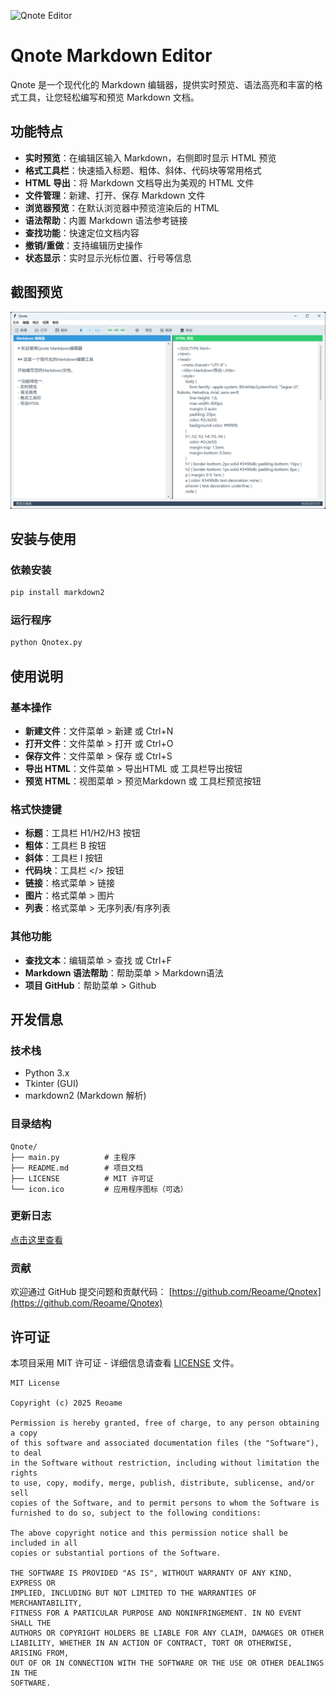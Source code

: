 ![Qnote Editor](icon.ico)

# Qnote Markdown Editor

Qnote 是一个现代化的 Markdown 编辑器，提供实时预览、语法高亮和丰富的格式工具，让您轻松编写和预览 Markdown 文档。

## 功能特点

- **实时预览**：在编辑区输入 Markdown，右侧即时显示 HTML 预览
- **格式工具栏**：快速插入标题、粗体、斜体、代码块等常用格式
- **HTML 导出**：将 Markdown 文档导出为美观的 HTML 文件
- **文件管理**：新建、打开、保存 Markdown 文件
- **浏览器预览**：在默认浏览器中预览渲染后的 HTML
- **语法帮助**：内置 Markdown 语法参考链接
- **查找功能**：快速定位文档内容
- **撤销/重做**：支持编辑历史操作
- **状态显示**：实时显示光标位置、行号等信息

## 截图预览

![Qnote Editor](editor.png)

## 安装与使用

### 依赖安装
```bash
pip install markdown2
```

### 运行程序
```bash
python Qnotex.py
```

## 使用说明

### 基本操作
- **新建文件**：文件菜单 > 新建 或 Ctrl+N
- **打开文件**：文件菜单 > 打开 或 Ctrl+O
- **保存文件**：文件菜单 > 保存 或 Ctrl+S
- **导出 HTML**：文件菜单 > 导出HTML 或 工具栏导出按钮
- **预览 HTML**：视图菜单 > 预览Markdown 或 工具栏预览按钮

### 格式快捷键
- **标题**：工具栏 H1/H2/H3 按钮
- **粗体**：工具栏 B 按钮
- **斜体**：工具栏 I 按钮
- **代码块**：工具栏 </> 按钮
- **链接**：格式菜单 > 链接
- **图片**：格式菜单 > 图片
- **列表**：格式菜单 > 无序列表/有序列表

### 其他功能
- **查找文本**：编辑菜单 > 查找 或 Ctrl+F
- **Markdown 语法帮助**：帮助菜单 > Markdown语法
- **项目 GitHub**：帮助菜单 > Github

## 开发信息

### 技术栈
- Python 3.x
- Tkinter (GUI)
- markdown2 (Markdown 解析)

### 目录结构
```
Qnote/
├── main.py          # 主程序
├── README.md        # 项目文档
├── LICENSE          # MIT 许可证
└── icon.ico         # 应用程序图标（可选）
```

### 更新日志
[点击这里查看](update_log.md)

### 贡献
欢迎通过 GitHub 提交问题和贡献代码：
[https://github.com/Reoame/Qnotex](https://github.com/Reoame/Qnotex)

## 许可证

本项目采用 MIT 许可证 - 详细信息请查看 [LICENSE](LICENSE) 文件。

```
MIT License

Copyright (c) 2025 Reoame

Permission is hereby granted, free of charge, to any person obtaining a copy
of this software and associated documentation files (the "Software"), to deal
in the Software without restriction, including without limitation the rights
to use, copy, modify, merge, publish, distribute, sublicense, and/or sell
copies of the Software, and to permit persons to whom the Software is
furnished to do so, subject to the following conditions:

The above copyright notice and this permission notice shall be included in all
copies or substantial portions of the Software.

THE SOFTWARE IS PROVIDED "AS IS", WITHOUT WARRANTY OF ANY KIND, EXPRESS OR
IMPLIED, INCLUDING BUT NOT LIMITED TO THE WARRANTIES OF MERCHANTABILITY,
FITNESS FOR A PARTICULAR PURPOSE AND NONINFRINGEMENT. IN NO EVENT SHALL THE
AUTHORS OR COPYRIGHT HOLDERS BE LIABLE FOR ANY CLAIM, DAMAGES OR OTHER
LIABILITY, WHETHER IN AN ACTION OF CONTRACT, TORT OR OTHERWISE, ARISING FROM,
OUT OF OR IN CONNECTION WITH THE SOFTWARE OR THE USE OR OTHER DEALINGS IN THE
SOFTWARE.
```